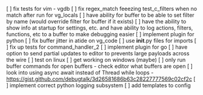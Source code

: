 [ ] fix tests for vim - vgdb
[ ] fix regex_match feeezing test_c_filters when no match after run for vg_locals
[ ] have ability for buffer to be able to set filter by name (would override filter for buffer if it exists)
[ ] have the ability to show info at startup for settings, etc.
    and have ability to log actions, filters, functions, etc to a buffer to make debugging easier
[ ] implement plugin for python
[ ] fix buffer jitter in atide on vg_code
[ ] use __init__.py files for imports
[ ] fix up tests for command_handler_2
[ ] implement plugin for go
[ ] have option to send partial updates to editor to prevents large payloads across the wire
[ ] test on linux
[ ] get working on windows (maybe)
[ ] only run buffer commands for open buffers - check editor what buffers are open
[ ] look into using async await instead of Thread while loops - https://gist.github.com/debugtalk/3d26581686b63c28227777569c02cf2c
[ ] implement correct python logging subsystem
[ ] add templates to config
